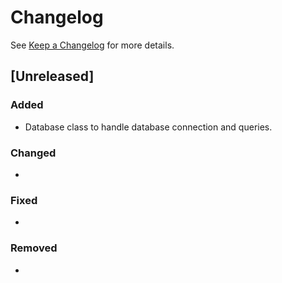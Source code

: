 # Changelog

See [Keep a Changelog](https://keepachangelog.com/en/1.0.0/) for more details.


## [Unreleased]
### Added

- Database class to handle database connection and queries.

### Changed
- 

### Fixed 
- 

### Removed
- 
